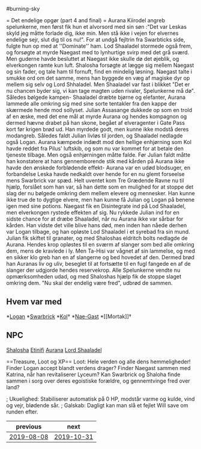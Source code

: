 #burning-sky

= Det endelige opgør (part 4 and final) =
Aurana Kiirodel angreb spelunkerne, men først fik hun et alvorsord med sin søn :"Det var Leskas skyld jeg måtte forlade dig, ikke min. Men stå ikke i vejen for elvernes endelige sejr, slut dig til os nu!". For at undgå fejltrin fra Swarbticks side, fulgte hun op med at ''Dominate'' ham. Lod Shaaladel stormede også frem, og forsøgte at myrde Naegast med to lynhurtige svirp med det grå sværd. Men guderne havde besluttet at Naegast ikke skulle dø det øjeblik, og elverkongen ramte kun luft. Shalosha forsøgte at lægge sig mellem Naegast og sin fader, og tale ham til fornuft, find en mindelig løsning. Naegast talte i smukke ord om det samme, mens han byggede en væg af magiske dyr op mellem sig selv og Lord Shhaladel. Men Shaaladel var fast i blikket "Det er nu chancen byder sig, vi kan tage magten uden rivaler, Spelunkerne må dø". Således bølgede kampen- Shaaladel dræbte bjørne og elefanter, Aurana lammede alle omkring sig med sine sorte tentakler fra den kappe der skærmede hende mod sollyset. Julian Assasange dukkede op som en trold af en æske, med det ene mål at myrde Aurana og hendes kompagnon og dermed hævne drabet på han skone, begået af elveragenter i Gate Pass kort før krigen brød ud. Han myrdede godt, men kunne ikke modstå deres modangreb. Således faldt Julian livløs til jorden, og Shaaladel nedlagde også Logan. Aurana kæmpede indædt mod den hellige enhjørning som Kol havde reddet fra Pilus' luftskib, og som nu var kommet for at betale den tjeneste tilbage. Men også enhjørningen måtte falde. Før Julian faldt måtte han konstatere at hans gennemborende stik med kården på Aurana ikke havde den ønskede forblødende effekt- Aurana var en udød blodsuger, en forbandelse Leska havde nedkaldt over hende for en nu glemt forseelse mens Swarbrick var spæd. Helt uventet kom Tre Grædende Ravne nu til hjælp, forslået som han var, så han dette som en mulighed for at stoppe det slag der nu bølgede omkring dem mellem elevere og mennesker. Han kunne ikke true de to dygtige elvere, men han kunne få Julian og Logan på benene igen med sine potions. Naegast fik en Disintegrate ind på Lod Shaaladel, men elverkongen rystede effekten af sig. Nu rykkede Julian ind for en sidste chance for at dræbe Shaaladel, når nu Aurana ikke var sårbar for kården. Han vidste det ville blive hans død, men inden han nåede derhen var Logan tilbage, og han opløste Lod Shaaladel i et syrebad fra sin mund. Julian fik  skiftet til granater, og med Shaloshas eldritch bolts nedlagde de Aurana. Hendes krop opløstes til en sværm af slanger som bed alle omkring dem, mens de kravlede i ly. Men Ta-Hisi var vågnet af sin lammelse, og med en sikker klo greb han en af slangerne og bed hovedet af den. Dermed brød han Auranas liv og uliv, beseglet til at fortsætte til en fugl fangede en af de slanger der udgjorde hendes reservekrop. Alle Spelunkerne vendte nu opmærksomheden udad, og med Shaloshas hjælp fik de stoppe slaget omkring dem. "Nu skal der endelig være fred", udbrød de sammen. 


## Hvem var med
*[Logan](./Logan.md)
*[Swarbrick](./Swarbrick%20Everwood.md)
*[Kol](./Kol%20Hakkavod.md)†
*[Nae-Gast](./Nae-Gast%20Oldknist.md)
*[[Mortak]]†


## NPC
[Shalosha](./Shalosha.md)
[Etinifi](./Etinifi.md)
[Aurana](./Aurana%20Kiirodel.md)
[Lord Shaaladel](./Lord%20Shaaladel.md)

==Treasure, Loot og XP==
Loot: Hele verden og alle dens hemmeligheder!
Finder Logan accept blandt verdens drager?
Finder Naegast sammen med Katrina, når han revitaliserer Lyceum?
Kan Swarbrick og Shaloha finde sammen i sorg over deres egoistiske forældre, og gennemtvinge fred over land? 



; Ukuelighed: Stabiliserer automatisk på 0 HP, modstår varme og kulde, vind og vejr, blødende sår.
; Galskab: Dagligt kan man slå et fejlet Will save om runden efter.

| previous | next |
| --- | --- |
| [2019-08-08](./2019-08-08.md) | [2019-10-31](./2019-10-31.md) |
